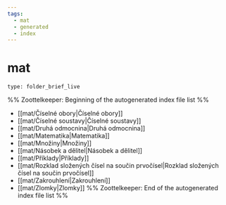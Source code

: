 ```yaml
---
tags:
  - mat
  - generated
  - index
---
```

# mat
```ccard
type: folder_brief_live
```
%% Zoottelkeeper: Beginning of the autogenerated index file list  %%
-  [[mat/Číselné obory|Číselné obory]]
-  [[mat/Číselné soustavy|Číselné soustavy]]
-  [[mat/Druhá odmocnina|Druhá odmocnina]]
-  [[mat/Matematika|Matematika]]
-  [[mat/Množiny|Množiny]]
-  [[mat/Násobek a dělitel|Násobek a dělitel]]
-  [[mat/Příklady|Příklady]]
-  [[mat/Rozklad složených čísel na součin prvočísel|Rozklad složených čísel na součin prvočísel]]
-  [[mat/Zakrouhlení|Zakrouhlení]]
-  [[mat/Zlomky|Zlomky]]
%% Zoottelkeeper: End of the autogenerated index file list  %%
